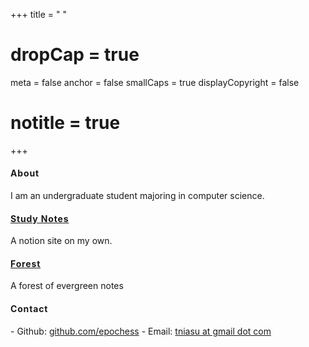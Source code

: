 +++
title = " "
# dropCap = true
  meta = false
  anchor = false
  smallCaps = true
  displayCopyright = false
#   notitle = true
+++

<style>
.main {
    padding-top : 3em;
}

h4 {
  letter-spacing: .06em;
}
</style>



#### About
I am an undergraduate student majoring in computer science.

#### [Study Notes](https://epoches.notion.site/epoches/Personal-Home-2d6bc74f056c44f084e2f5fd3a49103a)
A notion site on my own.

#### [Forest](https://epochess.github.io/forest/)
A forest of evergreen notes

#### Contact
\- Github: [github.com/epochess](https://github.com/epochess)
\- Email: [tniasu at gmail dot com]()
